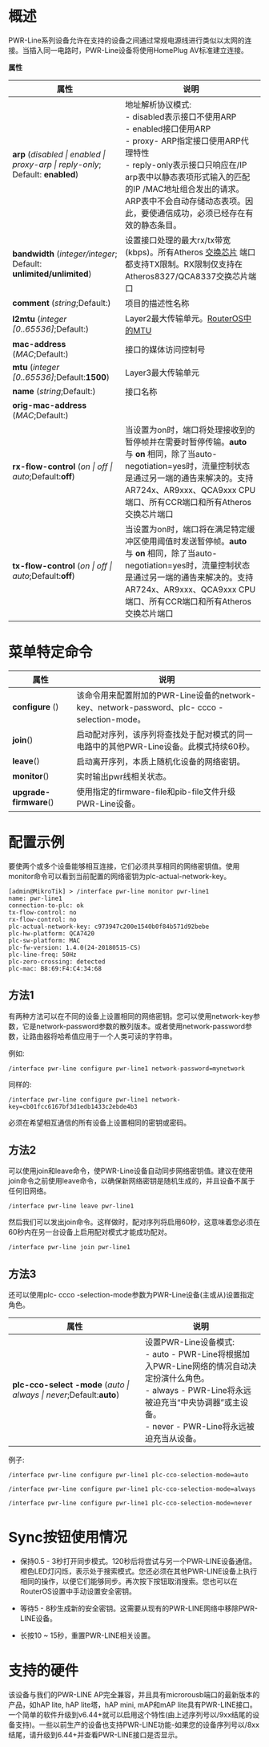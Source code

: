 # 概述

PWR-Line系列设备允许在支持的设备之间通过常规电源线进行类似以太网的连接。当插入同一电路时，PWR-Line设备将使用HomePlug AV标准建立连接。


**属性**

| 属性                                                                             | 说明                                                                                                                                                                                                                                                                                         |
| -------------------------------------------------------------------------------- | -------------------------------------------------------------------------------------------------------------------------------------------------------------------------------------------------------------------------------------------------------------------------------------------- |
| **arp** (_disabled \| enabled \| proxy-arp \| reply-only_; Default: **enabled**) | 地址解析协议模式:<br>- disabled表示接口不使用ARP<br>- enabled接口使用ARP<br>- proxy- ARP指定接口使用ARP代理特性<br>- reply-only表示接口只响应在/IP arp表中以静态表项形式输入的匹配的IP /MAC地址组合发出的请求。ARP表中不会自动存储动态表项。因此，要使通信成功，必须已经存在有效的静态条目。 |
| **bandwidth** (_integer/integer_; Default: **unlimited/unlimited**)              | 设置接口处理的最大rx/tx带宽(kbps)。所有Atheros [交换芯片](https://help.mikrotik.com/docs/display/ROS/Switch+Chip+Features) 端口都支持TX限制。RX限制仅支持在Atheros8327/QCA8337交换芯片端口                                                                                              |
| **comment** (_string_;Default:)                                                  | 项目的描述性名称                                                                                                                                                                                                                                                                             |
| **l2mtu** (_integer [0..65536]_;Default:)                                        | Layer2最大传输单元。[RouterOS中的MTU](https://help.mikrotik.com/docs/display/ROS/MTU+in+RouterOS)                                                                                                                                                                                            |
| **mac-address** (_MAC_;Default:)                                                 | 接口的媒体访问控制号                                                                                                                                                                                                                                                                         |
| **mtu** (_integer [0..65536]_;Default:**1500**)                                  | Layer3最大传输单元                                                                                                                                                                                                                                                                           |
| **name** (_string_;Default:)                                                     | 接口名称                                                                                                                                                                                                                                                                                     |
| **orig-mac-address** (_MAC_;Default:)                                            |                                                                                                                                                                                                                                                                                              |
| **rx-flow-control** (_on \| off \| auto_;Default:**off**)                        | 当设置为on时，端口将处理接收到的暂停帧并在需要时暂停传输。**auto** 与 **on** 相同，除了当auto-negotiation=yes时，流量控制状态是通过另一端的通告来解决的。支持AR724x、AR9xxx、QCA9xxx CPU端口、所有CCR端口和所有Atheros交换芯片端口                                                       |
| **tx-flow-control** (_on \| off \| auto_;Default:**off**)                        | 当设置为on时，端口将在满足特定缓冲区使用阈值时发送暂停帧。**auto** 与 **on** 相同，除了当auto-negotiation=yes时，流量控制状态是通过另一端的通告来解决的。支持AR724x、AR9xxx、QCA9xxx CPU端口、所有CCR端口和所有Atheros交换芯片端口                                                       |

# 菜单特定命令

| 属性                   | 说明                                                                                         |
| ---------------------- | -------------------------------------------------------------------------------------------- |
| **configure** ()       | 该命令用来配置附加的PWR-Line设备的network-key、network-password、plc- ccco -selection-mode。 |
| **join**()             | 启动配对序列，该序列将查找处于配对模式的同一电路中的其他PWR-Line设备。此模式持续60秒。       |
| **leave**()            | 启动离开序列，本质上随机化设备的网络密钥。                                                   |
| **monitor**()          | 实时输出pwr线相关状态。                                                                      |
| **upgrade-firmware**() | 使用指定的firmware-file和pib-file文件升级PWR-Line设备。                                      |

# 配置示例

要使两个或多个设备能够相互连接，它们必须共享相同的网络密钥值。使用monitor命令可以看到当前配置的网络密钥为plc-actual-network-key。

```shell
[admin@MikroTik] > /interface pwr-line monitor pwr-line1
name: pwr-line1
connection-to-plc: ok
tx-flow-control: no
rx-flow-control: no
plc-actual-network-key: c973947c200e1540b0f84b571d92bebe
plc-hw-platform: QCA7420
plc-sw-platform: MAC
plc-fw-version: 1.4.0(24-20180515-CS)
plc-line-freq: 50Hz
plc-zero-crossing: detected
plc-mac: B8:69:F4:C4:34:68
```

## 方法1

有两种方法可以在不同的设备上设置相同的网络密钥。您可以使用network-key参数，它是network-password参数的散列版本。或者使用network-password参数，让路由器将哈希值应用于一个人类可读的字符串。

例如:

`/interface pwr-line configure pwr-line1 network-password=mynetwork`

同样的: 

`/interface pwr-line configure pwr-line1 network-key=cb01fcc6167bf3d1edb1433c2ebde4b3`

必须在希望相互通信的所有设备上设置相同的密钥或密码。

## 方法2

可以使用join和leave命令，使PWR-Line设备自动同步网络密钥值。建议在使用join命令之前使用leave命令，以确保新网络密钥是随机生成的，并且设备不属于任何旧网络。

`/interface pwr-line leave pwr-line1`

然后我们可以发出join命令。这样做时，配对序列将启用60秒，这意味着您必须在60秒内在另一台设备上启用配对模式才能成功配对。

`/interface pwr-line join pwr-line1`

## 方法3

还可以使用plc- ccco -selection-mode参数为PWR-Line设备(主或从)设置指定角色。

| 属性                                                                  | 说明                                                                                                                                                                                                |
| --------------------------------------------------------------------- | --------------------------------------------------------------------------------------------------------------------------------------------------------------------------------------------------- |
| **plc-cco-select -mode** (_auto \| always \| never_;Default:**auto**) | 设置PWR-Line设备模式:<br>- auto - PWR-Line将根据加入PWR-Line网络的情况自动决定扮演什么角色。<br>- always - PWR-Line将永远被迫充当“中央协调器”或主设备。<br>- never - PWR-Line将永远被迫充当从设备。 |

例子: 

```shell
/interface pwr-line configure pwr-line1 plc-cco-selection-mode=auto

/interface pwr-line configure pwr-line1 plc-cco-selection-mode=always

/interface pwr-line configure pwr-line1 plc-cco-selection-mode=never
```

# Sync按钮使用情况

- 保持0.5 - 3秒打开同步模式。120秒后将尝试与另一个PWR-LINE设备通信。橙色LED灯闪烁，表示处于搜索模式。您还必须在其他PWR-LINE设备上执行相同的操作，以便它们能够同步。再次按下按钮取消搜索。您也可以在RouterOS设置中手动设置安全密钥。

- 等待5 - 8秒生成新的安全密钥。这需要从现有的PWR-LINE网络中移除PWR-LINE设备。

- 长按10 ~ 15秒，重置PWR-LINE相关设置。

# 支持的硬件

该设备与我们的PWR-LINE AP完全兼容，并且具有microrousb端口的最新版本的产品，如hAP lite, hAP lite塔，hAP mini, mAP和mAP lite具有PWR-LINE接口。一个简单的软件升级到v6.44+就可以启用这个特性(由上述序列号以/9xx结尾的设备支持)。一些以前生产的设备也支持PWR-LINE功能-如果您的设备序列号以/8xx结尾，请升级到6.44+并查看PWR-LINE接口是否显示。